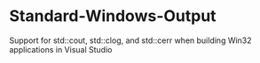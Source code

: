 # Standard-Windows-Output
Support for std::cout, std::clog, and std::cerr when building Win32 applications in Visual Studio